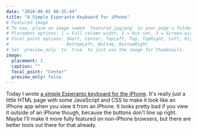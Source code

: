 ```yaml
---
date: "2010-06-05 06:35:44"
title: "A Simple Esperanto Keyboard for iPhone"
# Featured image
# To use, place an image named `featured.jpg/png` in your page's folder.
# Placement options: 1 = Full column width, 2 = Out-set, 3 = Screen-width
# Focal point options: Smart, Center, TopLeft, Top, TopRight, Left, Right,
#                      BottomLeft, Bottom, BottomRight
# Set `preview_only` to `true` to just use the image for thumbnails.
image:
  placement: 1
  caption: ""
  focal_point: "Center"
  preview_only: false
---
```

Today I wrote [a simple Esperanto keyboard for the iPhone](http://vaelen.org/klavaro/). It's really just a little HTML page with some JavaScript and CSS to make it look like an iPhone app when you view it from an iPhone. It looks pretty bad if you view it outside of an iPhone though, because the buttons don't line up right. Maybe I'll make it more fully featured on non-iPhone browsers, but there are better tools out there for that already.
